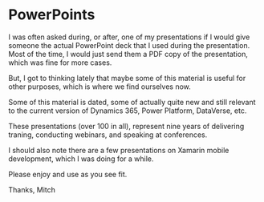 # PowerPoints

I was often asked during, or after, one of my presentations if I would give someone the actual PowerPoint deck that I used during the presentation. Most of the time, I would just send them a PDF copy of the presentation, which was fine for more cases.

But, I got to thinking lately that maybe some of this material is useful for other purposes, which is where we find ourselves now.

Some of this material is dated, some of actually quite new and still relevant to the current version of Dynamics 365, Power Platform, DataVerse, etc.

These presentations (over 100 in all), represent nine years of delivering traning, conducting webinars, and speaking at conferences.

I should also note there are a few presentations on Xamarin mobile development, which I was doing for a while.

Please enjoy and use as you see fit.

Thanks, Mitch
